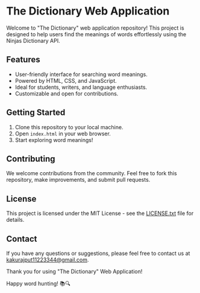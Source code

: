# The Dictionary Web Application

Welcome to "The Dictionary" web application repository! This project is designed to help users find the meanings of words effortlessly using the Ninjas Dictionary API.

## Features
- User-friendly interface for searching word meanings.
- Powered by HTML, CSS, and JavaScript.
- Ideal for students, writers, and language enthusiasts.
- Customizable and open for contributions.
  
## Getting Started
1. Clone this repository to your local machine.
2. Open `index.html` in your web browser.
3. Start exploring word meanings!
   
## Contributing
We welcome contributions from the community. Feel free to fork this repository, make improvements, and submit pull requests. 

## License
This project is licensed under the MIT License - see the [LICENSE.txt](LICENSE.txt) file for details.

## Contact
If you have any questions or suggestions, please feel free to contact us at [kakurajput11223344@gmail.com](mailto:kakurajput11223344@gmail.com).

Thank you for using "The Dictionary" Web Application!

Happy word hunting! 📚🔍
